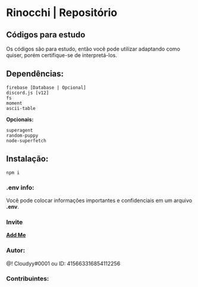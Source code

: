 # Rinocchi | Repositório

## Códigos para estudo
 Os códigos são para estudo, então você pode utilizar adaptando como quiser, porém certifique-se de interpretá-los.

## Dependências:

```
firebase [Database | Opcional]
discord.js [v12]
fs
moment
ascii-table
```
**Opcionais:**
```
superagent
random-puppy
node-superfetch
```
## Instalação:
```
npm i
```

### .env info:
 Você pode colocar informações importantes e confidenciais em um arquivo **.env**.

### Invite
**[Add Me](https://discord.com/oauth2/authorize?client_id=675877051328102400&scope=bot&permissions=1903619198)**
### Autor:
@! Cloudyy#0001 ou ID: 415663316854112256

### Contribuintes:
